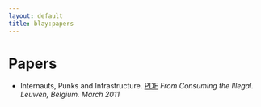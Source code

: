 ```yaml
---
layout: default
title: blay:papers
---
```

# Papers
- Internauts, Punks and Infrastructure. [PDF](/papers/punks.PDF)
*From Consuming the Illegal. Leuwen, Belgium. March 2011*